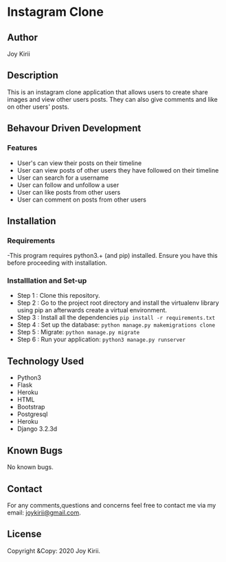 # Instagram Clone

## Author

Joy Kirii

## Description

This is an instagram clone application that allows users to create share images and view other users  posts. They can also give comments and like on other users' posts.

## Behavour Driven Development

### Features

- User's can view their posts on their timeline
- User can view posts of other users they have followed on their timeline
- User can search for a username
- User can follow and unfollow a user
- User can like posts from other users
- User can comment on posts from other users

## Installation

### Requirements

-This program requires python3.+ (and pip) installed. Ensure you have this before proceeding with installation.

### Installlation and Set-up

- Step 1 : Clone this repository.
- Step 2 : Go to the project root directory and install the virtualenv library using pip an afterwards create a virtual environment.
- Step 3 : Install all the dependencies `pip install -r requirements.txt`
- Step 4 : Set up the database: `python manage.py makemigrations clone`
- Step 5 : Migrate: `python manage.py migrate`
- Step 6 : Run your application: `python3 manage.py runserver`

## Technology Used

- Python3
- Flask
- Heroku
- HTML
- Bootstrap
- Postgresql
- Heroku
- Django 3.2.3d

## Known Bugs

No known bugs.

## Contact

For any comments,questions and concerns feel free to contact me via my email: joykirii@gmail.com.

## License

Copyright &Copy: 2020 Joy Kirii.
